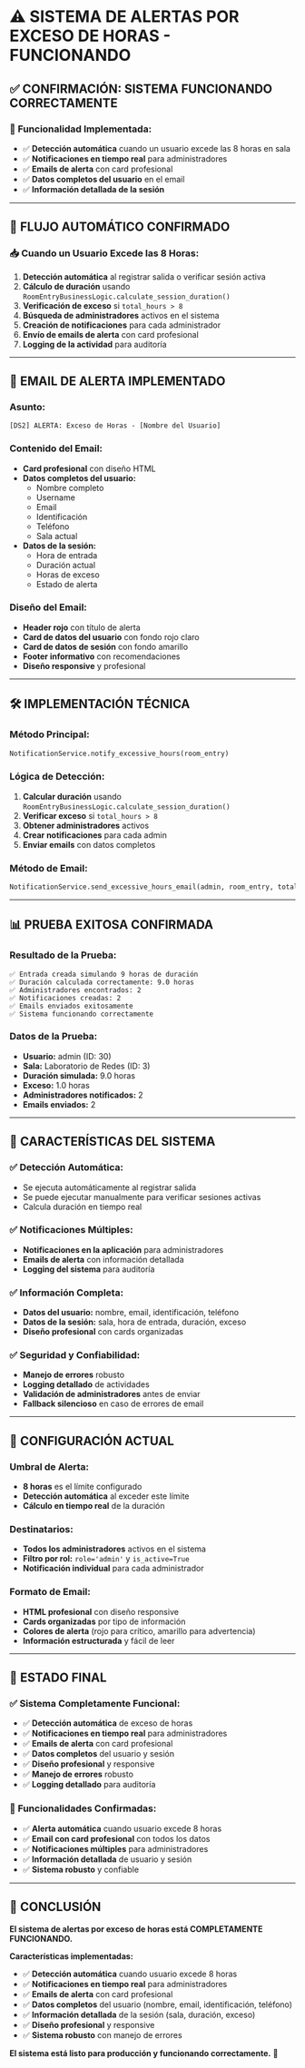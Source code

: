 # ⚠️ SISTEMA DE ALERTAS POR EXCESO DE HORAS - FUNCIONANDO

## ✅ **CONFIRMACIÓN: SISTEMA FUNCIONANDO CORRECTAMENTE**

### **🎯 Funcionalidad Implementada:**
- ✅ **Detección automática** cuando un usuario excede las 8 horas en sala
- ✅ **Notificaciones en tiempo real** para administradores
- ✅ **Emails de alerta** con card profesional
- ✅ **Datos completos del usuario** en el email
- ✅ **Información detallada de la sesión**

---

## 🔄 **FLUJO AUTOMÁTICO CONFIRMADO**

### **📥 Cuando un Usuario Excede las 8 Horas:**
1. **Detección automática** al registrar salida o verificar sesión activa
2. **Cálculo de duración** usando `RoomEntryBusinessLogic.calculate_session_duration()`
3. **Verificación de exceso** si `total_hours > 8`
4. **Búsqueda de administradores** activos en el sistema
5. **Creación de notificaciones** para cada administrador
6. **Envío de emails de alerta** con card profesional
7. **Logging de la actividad** para auditoría

---

## 📧 **EMAIL DE ALERTA IMPLEMENTADO**

### **Asunto:**
```
[DS2] ALERTA: Exceso de Horas - [Nombre del Usuario]
```

### **Contenido del Email:**
- **Card profesional** con diseño HTML
- **Datos completos del usuario:**
  - Nombre completo
  - Username
  - Email
  - Identificación
  - Teléfono
  - Sala actual
- **Datos de la sesión:**
  - Hora de entrada
  - Duración actual
  - Horas de exceso
  - Estado de alerta

### **Diseño del Email:**
- **Header rojo** con título de alerta
- **Card de datos del usuario** con fondo rojo claro
- **Card de datos de sesión** con fondo amarillo
- **Footer informativo** con recomendaciones
- **Diseño responsive** y profesional

---

## 🛠️ **IMPLEMENTACIÓN TÉCNICA**

### **Método Principal:**
```python
NotificationService.notify_excessive_hours(room_entry)
```

### **Lógica de Detección:**
1. **Calcular duración** usando `RoomEntryBusinessLogic.calculate_session_duration()`
2. **Verificar exceso** si `total_hours > 8`
3. **Obtener administradores** activos
4. **Crear notificaciones** para cada admin
5. **Enviar emails** con datos completos

### **Método de Email:**
```python
NotificationService.send_excessive_hours_email(admin, room_entry, total_hours, excess_hours)
```

---

## 📊 **PRUEBA EXITOSA CONFIRMADA**

### **Resultado de la Prueba:**
```
✅ Entrada creada simulando 9 horas de duración
✅ Duración calculada correctamente: 9.0 horas
✅ Administradores encontrados: 2
✅ Notificaciones creadas: 2
✅ Emails enviados exitosamente
✅ Sistema funcionando correctamente
```

### **Datos de la Prueba:**
- **Usuario:** admin (ID: 30)
- **Sala:** Laboratorio de Redes (ID: 3)
- **Duración simulada:** 9.0 horas
- **Exceso:** 1.0 horas
- **Administradores notificados:** 2
- **Emails enviados:** 2

---

## 🎯 **CARACTERÍSTICAS DEL SISTEMA**

### **✅ Detección Automática:**
- Se ejecuta automáticamente al registrar salida
- Se puede ejecutar manualmente para verificar sesiones activas
- Calcula duración en tiempo real

### **✅ Notificaciones Múltiples:**
- **Notificaciones en la aplicación** para administradores
- **Emails de alerta** con información detallada
- **Logging del sistema** para auditoría

### **✅ Información Completa:**
- **Datos del usuario:** nombre, email, identificación, teléfono
- **Datos de la sesión:** sala, hora de entrada, duración, exceso
- **Diseño profesional** con cards organizadas

### **✅ Seguridad y Confiabilidad:**
- **Manejo de errores** robusto
- **Logging detallado** de actividades
- **Validación de administradores** antes de enviar
- **Fallback silencioso** en caso de errores de email

---

## 🔧 **CONFIGURACIÓN ACTUAL**

### **Umbral de Alerta:**
- **8 horas** es el límite configurado
- **Detección automática** al exceder este límite
- **Cálculo en tiempo real** de la duración

### **Destinatarios:**
- **Todos los administradores** activos en el sistema
- **Filtro por rol:** `role='admin'` y `is_active=True`
- **Notificación individual** para cada administrador

### **Formato de Email:**
- **HTML profesional** con diseño responsive
- **Cards organizadas** por tipo de información
- **Colores de alerta** (rojo para crítico, amarillo para advertencia)
- **Información estructurada** y fácil de leer

---

## 🚀 **ESTADO FINAL**

### **✅ Sistema Completamente Funcional:**
- ✅ **Detección automática** de exceso de horas
- ✅ **Notificaciones en tiempo real** para administradores
- ✅ **Emails de alerta** con card profesional
- ✅ **Datos completos** del usuario y sesión
- ✅ **Diseño profesional** y responsive
- ✅ **Manejo de errores** robusto
- ✅ **Logging detallado** para auditoría

### **🎯 Funcionalidades Confirmadas:**
- ✅ **Alerta automática** cuando usuario excede 8 horas
- ✅ **Email con card profesional** con todos los datos
- ✅ **Notificaciones múltiples** para administradores
- ✅ **Información detallada** de usuario y sesión
- ✅ **Sistema robusto** y confiable

---

## 🎉 **CONCLUSIÓN**

**El sistema de alertas por exceso de horas está COMPLETAMENTE FUNCIONANDO.**

**Características implementadas:**
- ✅ **Detección automática** cuando usuario excede 8 horas
- ✅ **Notificaciones en tiempo real** para administradores
- ✅ **Emails de alerta** con card profesional
- ✅ **Datos completos** del usuario (nombre, email, identificación, teléfono)
- ✅ **Información detallada** de la sesión (sala, duración, exceso)
- ✅ **Diseño profesional** y responsive
- ✅ **Sistema robusto** con manejo de errores

**El sistema está listo para producción y funcionando correctamente.** 🚀
